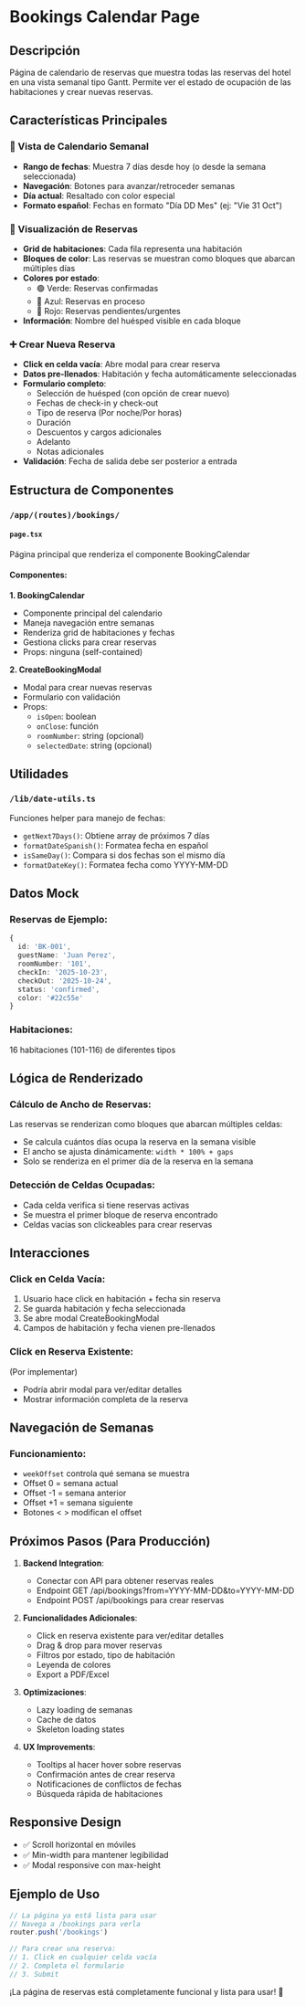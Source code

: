 # Bookings Calendar Page

## Descripción
Página de calendario de reservas que muestra todas las reservas del hotel en una vista semanal tipo Gantt. Permite ver el estado de ocupación de las habitaciones y crear nuevas reservas.

## Características Principales

### 📅 Vista de Calendario Semanal
- **Rango de fechas**: Muestra 7 días desde hoy (o desde la semana seleccionada)
- **Navegación**: Botones para avanzar/retroceder semanas
- **Día actual**: Resaltado con color especial
- **Formato español**: Fechas en formato "Día DD Mes" (ej: "Vie 31 Oct")

### 🏨 Visualización de Reservas
- **Grid de habitaciones**: Cada fila representa una habitación
- **Bloques de color**: Las reservas se muestran como bloques que abarcan múltiples días
- **Colores por estado**:
  - 🟢 Verde: Reservas confirmadas
  - 🔵 Azul: Reservas en proceso
  - 🔴 Rojo: Reservas pendientes/urgentes
- **Información**: Nombre del huésped visible en cada bloque

### ➕ Crear Nueva Reserva
- **Click en celda vacía**: Abre modal para crear reserva
- **Datos pre-llenados**: Habitación y fecha automáticamente seleccionadas
- **Formulario completo**:
  - Selección de huésped (con opción de crear nuevo)
  - Fechas de check-in y check-out
  - Tipo de reserva (Por noche/Por horas)
  - Duración
  - Descuentos y cargos adicionales
  - Adelanto
  - Notas adicionales
- **Validación**: Fecha de salida debe ser posterior a entrada

## Estructura de Componentes

### `/app/(routes)/bookings/`

#### `page.tsx`
Página principal que renderiza el componente BookingCalendar

#### Componentes:

**1. BookingCalendar**
- Componente principal del calendario
- Maneja navegación entre semanas
- Renderiza grid de habitaciones y fechas
- Gestiona clicks para crear reservas
- Props: ninguna (self-contained)

**2. CreateBookingModal**
- Modal para crear nuevas reservas
- Formulario con validación
- Props:
  - `isOpen`: boolean
  - `onClose`: función
  - `roomNumber`: string (opcional)
  - `selectedDate`: string (opcional)

## Utilidades

### `/lib/date-utils.ts`
Funciones helper para manejo de fechas:
- `getNext7Days()`: Obtiene array de próximos 7 días
- `formatDateSpanish()`: Formatea fecha en español
- `isSameDay()`: Compara si dos fechas son el mismo día
- `formatDateKey()`: Formatea fecha como YYYY-MM-DD

## Datos Mock

### Reservas de Ejemplo:
```typescript
{
  id: 'BK-001',
  guestName: 'Juan Perez',
  roomNumber: '101',
  checkIn: '2025-10-23',
  checkOut: '2025-10-24',
  status: 'confirmed',
  color: '#22c55e'
}
```

### Habitaciones:
16 habitaciones (101-116) de diferentes tipos

## Lógica de Renderizado

### Cálculo de Ancho de Reservas:
Las reservas se renderizan como bloques que abarcan múltiples celdas:
- Se calcula cuántos días ocupa la reserva en la semana visible
- El ancho se ajusta dinámicamente: `width * 100% + gaps`
- Solo se renderiza en el primer día de la reserva en la semana

### Detección de Celdas Ocupadas:
- Cada celda verifica si tiene reservas activas
- Se muestra el primer bloque de reserva encontrado
- Celdas vacías son clickeables para crear reservas

## Interacciones

### Click en Celda Vacía:
1. Usuario hace click en habitación + fecha sin reserva
2. Se guarda habitación y fecha seleccionada
3. Se abre modal CreateBookingModal
4. Campos de habitación y fecha vienen pre-llenados

### Click en Reserva Existente:
(Por implementar)
- Podría abrir modal para ver/editar detalles
- Mostrar información completa de la reserva

## Navegación de Semanas

### Funcionamiento:
- `weekOffset` controla qué semana se muestra
- Offset 0 = semana actual
- Offset -1 = semana anterior
- Offset +1 = semana siguiente
- Botones < > modifican el offset

## Próximos Pasos (Para Producción)

1. **Backend Integration**:
   - Conectar con API para obtener reservas reales
   - Endpoint GET /api/bookings?from=YYYY-MM-DD&to=YYYY-MM-DD
   - Endpoint POST /api/bookings para crear reservas

2. **Funcionalidades Adicionales**:
   - Click en reserva existente para ver/editar detalles
   - Drag & drop para mover reservas
   - Filtros por estado, tipo de habitación
   - Leyenda de colores
   - Export a PDF/Excel

3. **Optimizaciones**:
   - Lazy loading de semanas
   - Cache de datos
   - Skeleton loading states

4. **UX Improvements**:
   - Tooltips al hacer hover sobre reservas
   - Confirmación antes de crear reserva
   - Notificaciones de conflictos de fechas
   - Búsqueda rápida de habitaciones

## Responsive Design

- ✅ Scroll horizontal en móviles
- ✅ Min-width para mantener legibilidad
- ✅ Modal responsive con max-height

## Ejemplo de Uso

```typescript
// La página ya está lista para usar
// Navega a /bookings para verla
router.push('/bookings')

// Para crear una reserva:
// 1. Click en cualquier celda vacía
// 2. Completa el formulario
// 3. Submit
```

¡La página de reservas está completamente funcional y lista para usar! 🎉
